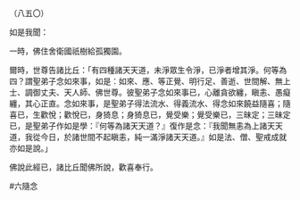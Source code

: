 （八五〇）

如是我聞：

一時，佛住舍衛國祇樹給孤獨園。

爾時，世尊告諸比丘：「有四種諸天天道，未淨眾生令淨，已淨者增其淨。何等為四？謂聖弟子念如來事，如是：如來、應、等正覺、明行足、善逝、世間解、無上士、調御丈夫、天人師、佛世尊。彼聖弟子念如來事已，心離貪欲纏，瞋恚、愚癡纏，其心正直。念如來事，是聖弟子得法流水、得義流水、得念如來饒益隨喜；隨喜已，生歡悅；歡悅已，身猗息；身猗息已，覺受樂；覺受樂已，三昧定；三昧定已，是聖弟子作如是學：『何等為諸天天道？』復作是念：『我聞無恚為上諸天天道，我從今日，於諸世間不起瞋恚，純一滿淨諸天天道。』如是法、僧、聖戒成就亦如是說。」

佛說此經已，諸比丘聞佛所說，歡喜奉行。



#六隨念
